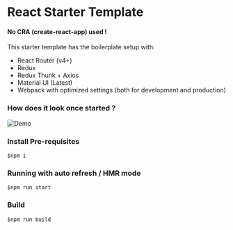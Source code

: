 # React Starter Template

#### No CRA (create-react-app) used !

This starter template has the boilerplate setup with:

- React Router (v4+)
- Redux
- Redux Thunk + Axios
- Material UI (Latest)
- Webpack with optimized settings (both for development and production)

### How does it look once started ?

![Demo](https://user-images.githubusercontent.com/9355984/116669890-bc1e9a00-a9bc-11eb-94ac-dee02263ecc3.png)

### Install Pre-requisites

`$npm i`

### Running with auto refresh / HMR mode

`$npm run start`

### Build

`$npm run build`
